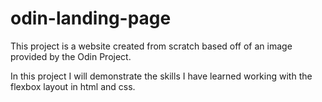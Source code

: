 # odin-landing-page
This project is a website created from scratch based off of an image provided by the Odin Project.

In this project I will demonstrate the skills I have learned working with the flexbox layout in html and css.